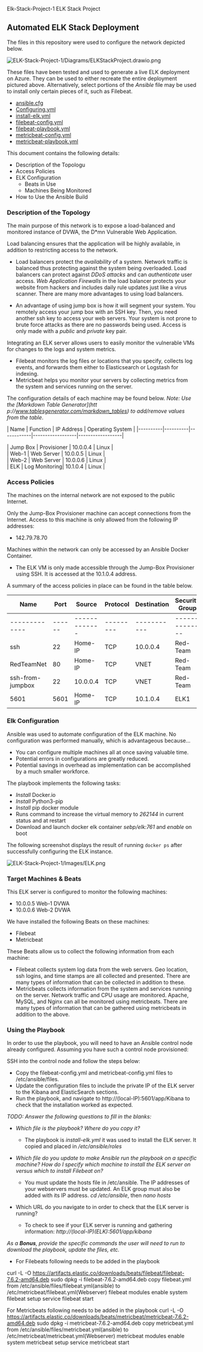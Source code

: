 Elk-Stack-Project-1
ELK Stack Project
## Automated ELK Stack Deployment

The files in this repository were used to configure the network depicted below.

![ELK-Stack-Project-1/Diagrams/ELKStackProject.drawio.png](https://github.com/cbeaver10/Elk-Stack-Project-1/blob/main/Diagrams/ELKStackProject.drawio.png)


These files have been tested and used to generate a live ELK deployment on Azure. They can be used to either recreate the entire deployment pictured above. Alternatively, select portions of the *Ansible* file may be used to install only certain pieces of it, such as Filebeat.

  - [ansible.cfg](Ansible/ansible.cfg)
  - [Configuring.yml](Ansible/Configuring.yml)
  - [install-elk.yml](Ansible/install-elk.yml)
  - [filebeat-config.yml](Ansible/filebeat-config.yml)
  - [filebeat-playbook.yml](Ansible/filebeat-playbook.yml)
  - [metricbeat-config.yml](Ansible/metricbeat-config.yml)
  - [metricbeat-playbook.yml](Ansible/metricbeat-playbook.yml)


This document contains the following details:
- Description of the Topologu
- Access Policies
- ELK Configuration
  - Beats in Use
  - Machines Being Monitored
- How to Use the Ansible Build


### Description of the Topology

The main purpose of this network is to expose a load-balanced and monitored instance of DVWA, the D*mn Vulnerable Web Application.

Load balancing ensures that the application will be highly available, in addition to restricting access to the network.
- Load balancers protect the *availability* of a system. Network traffic is balanced thus protecting against the system being overloaded. Load balancers can protect against *DDoS attacks* and can *authenticate* user access. *Web Application Firewalls* in the load balancer protects your website from hackers and includes daily rule updates just like a virus scanner. There are many more advantages to using load balancers.

- An advantage of using jump box is how it will segment your system. You remotely access your jump box with an SSH key. Then, you need another ssh key to access your web servers. Your system is not prone to brute force attacks as there are no passwords being used. Access is only made with a *public* and *private* key pair.

Integrating an ELK server allows users to easily monitor the vulnerable VMs for changes to the logs and system metrics.
- Filebeat monitors the log files or locations that you specify, collects log events, and forwards them either to Elasticsearch or Logstash for indexing.
- Metricbeat helps you monitor your servers by collecting metrics from the system and services running on the server.

The configuration details of each machine may be found below.
_Note: Use the [Markdown Table Generator](htt p://www.tablesgenerator.com/markdown_tables) to add/remove values from the table_.

| Name     | Function | IP Address | Operating System |
|----------|----------|------------|------------------|------------------|

| Jump Box | Provisioner   | 10.0.0.4 | Linux |   
| Web-1    | Web Server    | 10.0.0.5 | Linux |   
| Web-2    | Web Server    | 10.0.0.6 | Linux |   
| ELK      | Log Monitoring| 10.1.0.4 | Linux |   

### Access Policies

The machines on the internal network are not exposed to the public Internet. 

Only the Jump-Box Provisioner machine can accept connections from the Internet. Access to this machine is only allowed from the following IP addresses:
- 142.79.78.70

Machines within the network can only be accessed by an Ansible Docker Container.
- The ELK VM is only made accessible through the Jump-Box Provisioner using SSH. It is accessed at the 10.1.0.4 address.

A summary of the access policies in place can be found in the table below.

|       Name   | Port   | Source        | Protocol  | Destination | Security Group |
|--------------|--------|---------------|-----------|-------------|---------------|
| -------------| ------ | ------------- | --------- | ----------- | -------------- |
| ssh          | 22     | Home-IP    | TCP       | 10.0.0.4     | Red-Team       |
| RedTeamNet  | 80     | Home-IP    | TCP       | VNET        | Red-Team       |
| ssh-from-jumpbox | 22 | 10.0.0.4   | TCP       | VNET        | Red-Team       |
| 5601         | 5601   | Home-IP    | TCP       | 10.1.0.4    | ELK1           |
### Elk Configuration

Ansible was used to automate configuration of the ELK machine. No configuration was performed manually, which is advantageous because...
- You can configure multiple machines all at once saving valuable time.
- Potential errors in configurations are greatly reduced.
- Potential savings in overhead as implementation can be accomplished by a much smaller workforce.

The playbook implements the following tasks:
- *Install* Docker.io
- *Install* Python3-pip
- *Install* pip docker module
- Runs command to increase the virtual memory to *262144* in current status and at restart
- Download and launch docker elk container *sebp/elk:761* and *enable* on boot

The following screenshot displays the result of running `docker ps` after successfully configuring the ELK instance.

![ELK-Stack-Project-1/Images/ELK.png](https://github.com/cbeaver10/Elk-Stack-Project-1/blob/main/Images/ELK.png)

### Target Machines & Beats
This ELK server is configured to monitor the following machines:
- 10.0.0.5 Web-1 DVWA
- 10.0.0.6 Web-2 DVWA

We have installed the following Beats on these machines:
- Filebeat
- Metricbeat

These Beats allow us to collect the following information from each machine:
- Filebeat collects system log data from the web servers. Geo location, ssh logins, and time stamps are all collected and presented. There are many types of information that can be collected in addition to these.
- Metricbeats collects information from the system and services running on the server. Network traffic and CPU usage are monitored. Apache, MySQL, and Nginx can all be monitored using metricbeats. There are many types of information that can be gathered using metricbeats in addition to the above.

### Using the Playbook
In order to use the playbook, you will need to have an Ansible control node already configured. Assuming you have such a control node provisioned: 

SSH into the control node and follow the steps below:
- Copy the filebeat-config.yml and metricbeat-config.yml files to /etc/ansible/files.
- Update the configuration files to include the private IP of the ELK server to the Kibana and ElasticSearch sections.
- Run the playbook, and navigate to http://(local-IP):5601/app/Kibana to check that the installation worked as expected.

_TODO: Answer the following questions to fill in the blanks:_
- _Which file is the playbook? Where do you copy it?_
  - The playbook is *install-elk.yml* it was used to install the ELK server. It copied and placed in */etc/ansible/roles*


- _Which file do you update to make Ansible run the playbook on a specific machine? How do I specify which machine to install the ELK server on versus which to install Filebeat on?_
  - You must update the hosts file in /etc/ansible. The IP addresses of your webservers must be updated. An ELK group must also be added with its IP address. *cd /etc/ansible*, then *nano hosts*
- Which URL do you navigate to in order to check that the ELK server is running?
  - To check to see if your ELK server is running and gathering information: *http://(local-IP)(ELK):5601/app/kibana*

_As a **Bonus**, provide the specific commands the user will need to run to download the playbook, update the files, etc._

- For Filebeats following needs to be added in the playbook

curl -L -O https://artifacts.elastic.co/downloads/beats/filebeat/filebeat-7.6.2-amd64.deb
sudo dpkg -i filebeat-7.6.2-amd64.deb
copy filebeat.yml from /etc/ansible/files/filebeat.yml(ansible) to /etc/metricbeat/filebeat.yml(Webserver)
filebeat modules enable system
filebeat setup
service filebeat start

For Metricbeats following needs to be added in the playbook
curl -L -O https://artifacts.elastic.co/downloads/beats/metricbeat/metricbeat-7.6.2-amd64.deb
sudo dpkg -i metricbeat-7.6.2-amd64.deb
copy metricbeat.yml from /etc/ansible/files/metricbeat.yml(ansible) to /etc/metricbeat/metricbeat.yml(Webserver)
metricbeat modules enable system
metricbeat setup
service metricbeat start

